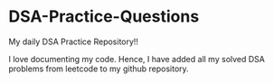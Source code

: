 # DSA-Practice-Questions
My daily DSA Practice Repository!!

I love documenting my code. Hence, I have added all my solved DSA problems from leetcode to my github repository.
